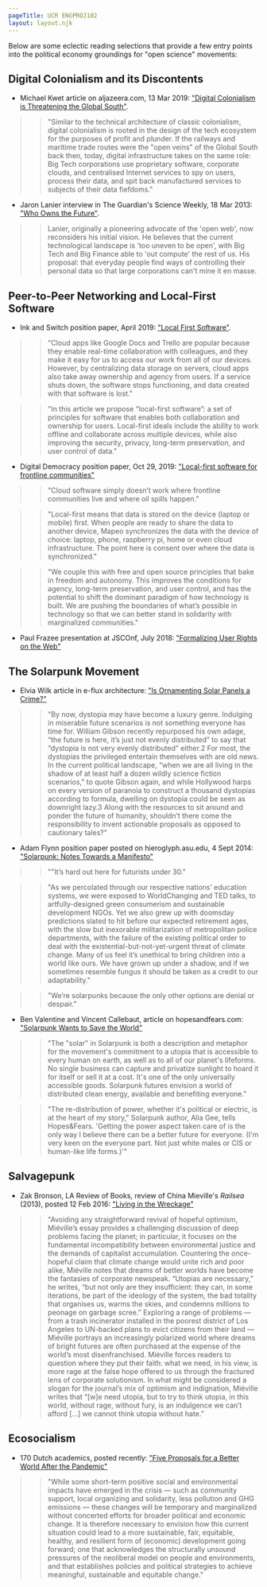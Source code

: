 ```yaml
---
pageTitle: UCR ENGPROJ102 
layout: layout.njk
---
```


Below are some eclectic reading selections that provide a few entry points into the political economy groundings for "open science" movements: 

## Digital Colonialism and its Discontents

- Michael Kwet article on aljazeera.com, 13 Mar 2019:  ["Digital Colonialism is Threatening the Global South"](https://www.aljazeera.com/indepth/opinion/digital-colonialism-threatening-global-south-190129140828809.html).  

>> "Similar to the technical architecture of classic colonialism, digital colonialism is rooted in the design of the tech ecosystem for the purposes of profit and plunder. If the railways and maritime trade routes were the "open veins" of the Global South back then, today, digital infrastructure takes on the same role: Big Tech corporations use proprietary software, corporate clouds, and centralised Internet services to spy on users, process their data, and spit back manufactured services to subjects of their data fiefdoms."

- Jaron Lanier interview in The Guardian's Science Weekly, 18 Mar 2013:  ["Who Owns the Future"](https://www.theguardian.com/science/audio/2013/mar/18/science-weekly-podcast-jaron-lanier).  

>> Lanier, originally a pioneering advocate of the 'open web', now reconsiders his initial vision.  He believes that the current technological landscape is 'too uneven to be open', with Big Tech and Big Finance able to 'out compute' the rest of us.  His proposal: that everyday people find ways of controlling their personal data so that large corporations can't mine it en masse. 

## Peer-to-Peer Networking and Local-First Software

- Ink and Switch position paper, April 2019: ["Local First Software"](https://www.inkandswitch.com/local-first.html). 

>> "Cloud apps like Google Docs and Trello are popular because they enable real-time collaboration with colleagues, and they make it easy for us to access our work from all of our devices. However, by centralizing data storage on servers, cloud apps also take away ownership and agency from users. If a service shuts down, the software stops functioning, and data created with that software is lost."

>> "In this article we propose “local-first software”: a set of principles for software that enables both collaboration and ownership for users. Local-first ideals include the ability to work offline and collaborate across multiple devices, while also improving the security, privacy, long-term preservation, and user control of data."

- Digital Democracy position paper, Oct 29, 2019: ["Local-first software for frontline communities"](https://www.digital-democracy.org/blog/localfirst/)

>> "Cloud software simply doesn’t work where frontline communities live and where oil spills happen."

>> "Local-first means that data is stored on the device (laptop or mobile) first. When people are ready to share the data to another device, Mapeo synchronizes the data with the device of choice: laptop, phone, raspberry pi, home or even cloud infrastructure. The point here is consent over where the data is synchronized."

>> "We couple this with free and open source principles that bake in freedom and autonomy. This improves the conditions for agency, long-term preservation, and user control, and has the potential to shift the dominant paradigm of how technology is built. We are pushing the boundaries of what’s possible in technology so that we can better stand in solidarity with marginalized communities."

- Paul Frazee presentation at JSCOnf, July 2018: ["Formalizing User Rights on the Web"](https://www.youtube.com/watch?v=x-ffpAkviM0)

## The Solarpunk Movement

- Elvia Wilk article in e-flux architecture: ["Is Ornamenting Solar Panels a Crime?"](https://www.e-flux.com/architecture/positions/191258/is-ornamenting-solar-panels-a-crime/)

>> "By now, dystopia may have become a luxury genre. Indulging in miserable future scenarios is not something everyone has time for. William Gibson recently repurposed his own adage, “the future is here, it’s just not evenly distributed” to say that “dystopia is not very evenly distributed” either.2 For most, the dystopias the privileged entertain themselves with are old news. In the current political landscape, “when we are all living in the shadow of at least half a dozen wildly science fiction scenarios,” to quote Gibson again, and while Hollywood harps on every version of paranoia to construct a thousand dystopias according to formula, dwelling on dystopia could be seen as downright lazy.3 Along with the resources to sit around and ponder the future of humanity, shouldn’t there come the responsibility to invent actionable proposals as opposed to cautionary tales?"

- Adam Flynn position paper posted on hieroglyph.asu.edu, 4 Sept 2014: ["Solarpunk: Notes Towards a Manifesto"](https://hieroglyph.asu.edu/2014/09/solarpunk-notes-toward-a-manifesto/)

>> ""It’s hard out here for futurists under 30."

>> "As we percolated through our respective nations’ education systems, we were exposed to WorldChanging and TED talks, to artfully-designed green consumerism and sustainable development NGOs. Yet we also grew up with doomsday predictions slated to hit before our expected retirement ages, with the slow but inexorable militarization of metropolitan police departments, with the failure of the existing political order to deal with the existential-but-not-yet-urgent threat of climate change. Many of us feel it’s unethical to bring children into a world like ours. We have grown up under a shadow, and if we sometimes resemble fungus it should be taken as a credit to our adaptability."

>> "We’re solarpunks because the only other options are denial or despair."

- Ben Valentine and Vincent Callebaut, article on hopesandfears.com: ["Solarpunk Wants to Save the World"](http://www.hopesandfears.com/hopes/city/life/215749-solarpunk)

>> "The "solar" in Solarpunk is both a description and metaphor for the movement's commitment to a utopia that is accessible to every human on earth, as well as to all of our planet's lifeforms. No single business can capture and privatize sunlight to hoard it for itself or sell it at a cost. It's one of the only universally accessible goods. Solarpunk futures envision a world of distributed clean energy, available and benefiting everyone."

>> "The re-distribution of power, whether it's political or electric, is at the heart of my story," Solarpunk author, Alia Gee, tells Hopes&Fears. 'Getting the power aspect taken care of is the only way I believe there can be a better future for everyone. (I'm very keen on the everyone part. Not just white males or CIS or human-like life forms.)'"

## Salvagepunk

- Zak Bronson, LA Review of Books, review of China Mieville's *Railsea* (2013), posted 12 Feb 2016: ["Living in the Wreckage"](https://lareviewofbooks.org/article/living-in-the-wreckage)

>> "Avoiding any straightforward revival of hopeful optimism, Miéville’s essay provides a challenging discussion of deep problems facing the planet; in particular, it focuses on the fundamental incompatibility between environmental justice and the demands of capitalist accumulation. Countering the once-hopeful claim that climate change would unite rich and poor alike, Miéville notes that dreams of better worlds have become the fantasies of corporate newspeak. “Utopias are necessary,” he writes, “but not only are they insufficient: they can, in some iterations, be part of the ideology of the system, the bad totality that organises us, warms the skies, and condemns millions to peonage on garbage scree.” Exploring a range of problems — from a trash incinerator installed in the poorest district of Los Angeles to UN-backed plans to evict citizens from their land — Miéville portrays an increasingly polarized world where dreams of bright futures are often purchased at the expense of the world’s most disenfranchised. Miéville forces readers to question where they put their faith: what we need, in his view, is more rage at the false hope offered to us through the fractured lens of corporate solutionism. In what might be considered a slogan for the journal’s mix of optimism and indignation, Miéville writes that “[w]e need utopia, but to try to think utopia, in this world, without rage, without fury, is an indulgence we can’t afford […] we cannot think utopia without hate.”

## Ecosocialism 

- 170 Dutch academics, posted recently: ["Five Proposals for a Better World After the Pandemic"](https://climateandcapitalism.com/2020/04/20/five-proposals-for-a-better-world-after-the-pandemic/)

>> "While some short-term positive social and environmental impacts have emerged in the crisis — such as community support, local organizing and solidarity, less pollution and GHG emissions — these changes will be temporary and marginalized without concerted efforts for broader political and economic change. It is therefore necessary to envision how this current situation could lead to a more sustainable, fair, equitable, healthy, and resilient form of (economic) development going forward; one that acknowledges the structurally unsound pressures of the neoliberal model on people and environments, and that establishes policies and political strategies to achieve meaningful, sustainable and equitable change."